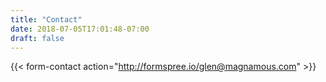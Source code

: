 ```yaml
---
title: "Contact"
date: 2018-07-05T17:01:48-07:00
draft: false
---
```


{{< form-contact action="http://formspree.io/glen@magnamous.com" >}}